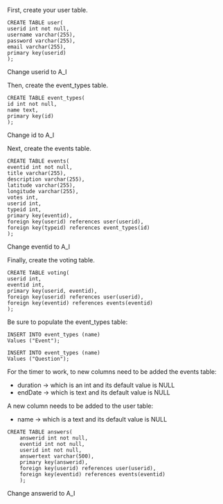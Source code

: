 First, create your user table.
```
CREATE TABLE user(
userid int not null,
username varchar(255),
password varchar(255),
email varchar(255),
primary key(userid)
);
```

Change userid to A_I


Then, create the event_types table.
```
CREATE TABLE event_types(
id int not null,
name text,
primary key(id)
);
```

Change id to A_I

Next, create the events table.
```
CREATE TABLE events(
eventid int not null,
title varchar(255),
description varchar(255),
latitude varchar(255),
longitude varchar(255),
votes int,
userid int,
typeid int,
primary key(eventid),
foreign key(userid) references user(userid),
foreign key(typeid) references event_types(id)
);
```

Change eventid to A_I


Finally, create the voting table.
```
CREATE TABLE voting(
userid int,
eventid int,
primary key(userid, eventid),
foreign key(userid) references user(userid),
foreign key(eventid) references events(eventid)
);
```


Be sure to populate the event_types table:
```
INSERT INTO event_types (name)
Values ("Event");

INSERT INTO event_types (name)
Values ("Question");
```

For the timer to work, to new columns need to be added the events table:
- duration -> which is an int and its default value is NULL
- endDate -> which is text and its default value is NULL

A new column needs to be added to the user table:
- name -> which is a text and its default value is NULL

```
CREATE TABLE answers(
    answerid int not null,
    eventid int not null,
    userid int not null,
    answertext varchar(500),
    primary key(answerid),
    foreign key(userid) references user(userid),
	foreign key(eventid) references events(eventid)
    );
```

Change answerid to A_I